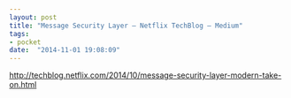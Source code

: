 ```yaml
---
layout: post
title: "Message Security Layer – Netflix TechBlog – Medium"
tags:
- pocket
date:  "2014-11-01 19:08:09"
---
```


http://techblog.netflix.com/2014/10/message-security-layer-modern-take-on.html

